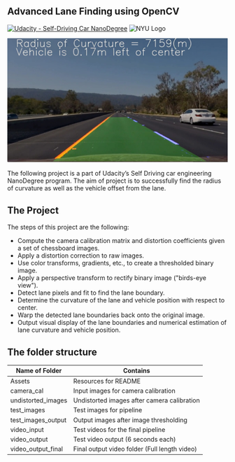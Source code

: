 ## Advanced Lane Finding using OpenCV
[![Udacity - Self-Driving Car NanoDegree](https://s3.amazonaws.com/udacity-sdc/github/shield-carnd.svg)](http://www.udacity.com/drive) <img src="https://engineering.nyu.edu/sites/default/files/2019-01/tandon_long_color.png" alt="NYU Logo" width="130" height="whatever">

![Lanes Image](./examples/example_output.jpg)

The following project is a part of Udacity’s Self Driving car engineering NanoDegree program. The aim of project is to successfully find the radius of curvature as well as the vehicle offset from the lane.

The Project
---

The steps of this project are the following:

* Compute the camera calibration matrix and distortion coefficients given a set of chessboard images.
* Apply a distortion correction to raw images.
* Use color transforms, gradients, etc., to create a thresholded binary image.
* Apply a perspective transform to rectify binary image ("birds-eye view").
* Detect lane pixels and fit to find the lane boundary.
* Determine the curvature of the lane and vehicle position with respect to center.
* Warp the detected lane boundaries back onto the original image.
* Output visual display of the lane boundaries and numerical estimation of lane curvature and vehicle position. 

## The folder structure

| Name of Folder     | Contains                                      |
| ------------------ | --------------------------------------------- |
| Assets             | Resources for README                          |
| camera_cal         | Input images for camera calibration           |
| undistorted_images | Undistorted images after camera calibration   |
| test_images        | Test images for pipeline                      |
| test_images_output | Output images after image thresholding        |
| video_input        | Test videos for the final pipeline            |
| video_output       | Test video output (6 seconds each)            |
| video_output_final | Final output video folder (Full length video) |